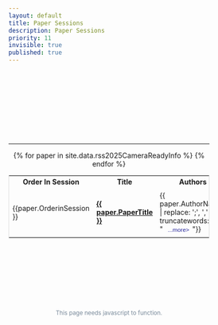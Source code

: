 ```yaml
---
layout: default
title: Paper Sessions
description: Paper Sessions
priority: 11
invisible: true
published: true
---
```


<div class="page" id="inner-content">
<style>
* {
  box-sizing: border-box;
}
#myTable {
  border-collapse: collapse;
  width: 100%;
  border: 1px solid #ddd;
  font-size: 100%;
}

#myTable th, #myTable td {
  text-align: left;
  padding: 12px;
}

#myTable tr {
  border-bottom: 1px solid #ddd;
}

#myTable tr.header, #myTable tr:hover {
  background-color: #f1f1f1;
}
</style>

<div class="mini-paper-navbar" id="mini-session-navbar">
  <!-- we use JavaScript will populate this, see script #2 below -->
  <span style="visibility: hidden;"><i class="fa fa-chevron-left"></i>☰<i class="fa fa-chevron-right"></i></span>
</div>

<!-- <h1 class="page-title">{{ page.title }}</h1> -->
<h1 class="page-title" style="visibility: hidden;">{{ page.title }}</h1>
<br/>

<div style="width: 100%; text-align: center;">
<div style="width: 100%; text-align: center; margin-top: -20px;  margin-bottom: 15px;">
  <i id="chairedby"></i>
</div>
<div class="paper-authors">
<div class="paper-author-box">
    <div id="c1" class="paper-author-name"></div>
    <div id="c1a" class="paper-author-uni"></div>
</div>
<div class="paper-author-box">
    <div id="c2" class="paper-author-name"></div>
    <div id="c2a" class="paper-author-uni"></div>
</div>
</div>

<br>
<div id="session-datetime" style="margin-top: -6px; font-size: 0.95em; color: #555; text-align: center;"></div>
<hr>

<table id="myTable">
  <tr class="toprowHeader">
    <th>Order In Session</th>
    <th>Title</th>
    <th>Authors</th>
  </tr>
 {% for paper in site.data.rss2025CameraReadyInfo %}
 <tr session="{{ paper.SessionName }}">
    <td width="5%" height="100px">{{paper.OrderinSession }}</td>
    <!-- comment this for now to disable paper links -->
    <!-- <td width="45%" height="100px" ><a href="{{ site.baseurl }}/program/papers/{{ paper.PaperIDZeroes
}}/"><b>{{paper.PaperTitle}}</b></a></td> -->
    <!-- <td width="45%" height="100px"><b>{{ paper.PaperTitle }}</b></td> -->
    <td width="45%" height="100px">
      <a href="{{ site.baseurl }}/program/papers/{{ paper.PaperID }}/">
        <b>{{ paper.PaperTitle }}</b>
      </a>
    </td>
    <td width="40%" height="100px">{{ paper.AuthorNames | replace: ';', ',' | truncatewords: 40, "&nbsp;<button type='button' class='collapsible' style='border:none;background:none;font-size:smaller;color:#222299;'>...more&gt;</button>"}}
      <div class="content" style="display:none; padding-top:20px;">
        {{ paper.AuthorNames | replace: ';', ','}}
      </div>
    </td>
  </tr>
{% endfor %}
</table>

<br>
<!-- <div id="nav-button-container" style="display: flex; justify-content: space-between; margin-bottom: 10px;"></div> -->
<div class="paper-menu">
  <div class="paper-menu-inner" id="session-menu-inner">
    <!-- we use JavaScript will populate this, see script #2 below -->
  </div>
</div>
<br>

<script>
(function($) {
  $.QueryString = (function(a) {
    if (a == "") return {};
    var b = {};
    for (var i = 0; i < a.length; ++i) {
      var p = a[i].split('=');
      if (p.length != 2) continue;
      b[p[0]] = decodeURIComponent(p[1].replace(/\+/g, " "));
    }
    return b;
  })(window.location.search.substr(1).split('&'));
})(jQuery);

var $rows = $('#myTable tr');
$(document).ready(function() {
  //get the session name from the query string
  var sessionName = jQuery.QueryString["session"] || "";

  //use the session name to show/hide relevant rows
  $rows.hide().filter("tr[session='" + sessionName + "'],.toprowHeader").show();
  $(".page-title").text("Session " + sessionName).css("visibility", "visible");

  //look up session info from the YAML data
  var sessions = {{ site.data.rss2025PaperSessions | jsonify }};
  var sessionInfo = sessions.find(s => s.SessionName === sessionName);

  //set date, time, location
  if (sessionInfo) {
    var locationStr = '<a href="https://maps.app.goo.gl/gmsxcUqwNSfjsuHL8" target="_blank">Bovard Auditorium</a>';
    var dateTimeStr = "<strong>Date:</strong> " + sessionInfo.Day + ", " + sessionInfo.DateVerbose + ", 2025" +
                      " &nbsp; | &nbsp; <strong>Time:</strong> " + sessionInfo.Time +
                      " &nbsp; | &nbsp; <strong>Location:</strong> " + locationStr;
    $("#session-datetime").html(dateTimeStr);

    //populate chairs
    if (sessionInfo.C1 || sessionInfo.C2) {
      $("#chairedby").text("Chaired By");
      $("#c1").text(sessionInfo.C1 || "");
      $("#c1a").text(sessionInfo.C1A || "");
      $("#c2").text(sessionInfo.C2 || "");
      $("#c2a").text(sessionInfo.C2A || "");
    }
  }
});
</script>


<script>
var coll = document.getElementsByClassName("collapsible");
var i;

for (i = 0; i < coll.length; i++) {
  coll[i].addEventListener("click", function() {
    this.classList.toggle("active");
    this.style.display = "none";
    var content = this.nextElementSibling;
    var c = this.parentElement;
    c.innerHTML = content.innerHTML;
    });
}
</script>

<!-- Script #1 to populate back/session/next buttons at top -->
<script>
document.addEventListener("DOMContentLoaded", function () {
  const sessions = {{ site.data.rss2025PaperSessions | jsonify }};
  const params = new URLSearchParams(window.location.search);
  const currentSessionName = decodeURIComponent(params.get("session"));
  const navTop = document.getElementById("mini-session-navbar");

  const currentIndex = sessions.findIndex(s => s.SessionName === currentSessionName);
  if (currentIndex === -1 || !navTop) return;

  function buildUrl(session) {
    const urlParams = new URLSearchParams({ session: session.SessionName });
    if (session.C1) urlParams.set("c1", session.C1);
    if (session.C1A) urlParams.set("c1a", session.C1A);
    if (session.C2) urlParams.set("c2", session.C2);
    if (session.C2A) urlParams.set("c2a", session.C2A);
    // return "/program/papersession?" + urlParams.toString();
    return "{{ site.baseurl }}/program/papersession?" + urlParams.toString();
  }

  const hasPrev = currentIndex > 0;
  const hasNext = currentIndex + 1 < sessions.length;

  const prev = document.createElement("a");
  prev.href = hasPrev ? buildUrl(sessions[currentIndex - 1]) : "#";
  prev.title = "Previous Session";
  prev.innerHTML = '<i class="fa fa-chevron-left"></i>';
  if (!hasPrev) {
    prev.style.visibility = "hidden";
  }
  navTop.appendChild(prev);

  const center = document.createElement("a");
  center.href = "{{ site.baseurl }}/program/allsessions";
  center.innerHTML = "☰";
  navTop.appendChild(center);

  const next = document.createElement("a");
  next.href = hasNext ? buildUrl(sessions[currentIndex + 1]) : "#";
  next.title = "Next Session";
  next.innerHTML = '<i class="fa fa-chevron-right"></i>';
  if (!hasNext) {
    next.style.visibility = "hidden";
  }
  navTop.appendChild(next);
});
</script>


<!-- Script #2 to populate back/session/next buttons at bottom -->
<script>
document.addEventListener("DOMContentLoaded", function () {
  const sessions = {{ site.data.rss2025PaperSessions | jsonify }};
  const params = new URLSearchParams(window.location.search);
  const currentSessionName = decodeURIComponent(params.get("session"));
  const container = document.getElementById("session-menu-inner");

  const currentIndex = sessions.findIndex(s => s.SessionName === currentSessionName);
  if (currentIndex === -1 || !container) return;

  function buildUrl(session) {
    const urlParams = new URLSearchParams({ session: session.SessionName });
    if (session.C1) urlParams.set("c1", session.C1);
    if (session.C1A) urlParams.set("c1a", session.C1A);
    if (session.C2) urlParams.set("c2", session.C2);
    if (session.C2A) urlParams.set("c2a", session.C2A);
    // return "/program/papersession?" + urlParams.toString();
    return "{{ site.baseurl }}/program/papersession?" + urlParams.toString();
  }

  function createSlotLink({ href = "#", iconClass = "", label = "", visible = true }) {
    const link = document.createElement("a");
    link.href = href;
    link.className = "paper-menu-icon";
    link.innerHTML = `<i class="fa ${iconClass}"></i><br><span class="paper-menu-label">${label}</span>`;
    if (!visible) {
      link.style.visibility = "hidden";
    }
    return link;
  }

  //back button (left)
  const hasPrev = currentIndex > 0;
  const prevLink = createSlotLink({
    href: hasPrev ? buildUrl(sessions[currentIndex - 1]) : "#",
    iconClass: "fa-arrow-left",
    label: "Back",
    visible: hasPrev
  });
  container.appendChild(prevLink);

  //sessions button (middle)
  const centerLink = createSlotLink({
    href: "{{ site.baseurl }}/program/allsessions",
    iconClass: "fa-list",
    label: "Sessions"
  });
  container.appendChild(centerLink);

  //next button (right)
  const hasNext = currentIndex + 1 < sessions.length;
  const nextLink = createSlotLink({
    href: hasNext ? buildUrl(sessions[currentIndex + 1]) : "#",
    iconClass: "fa-arrow-right",
    label: "Next",
    visible: hasNext
  });
  container.appendChild(nextLink);
});
</script>




<br/>
<br/>
<br/>
<br/>
<br/>
<center><footer style="color: lightslategray;">
  <small style="line-height: 95%;"><p style="padding-bottom: 2px; margin-bottom: 2px;">This page needs javascript to function.</p></small>
</footer>
</center>
</div>